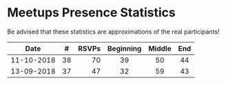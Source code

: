 # Meetups Presence Statistics

Be advised that these statistics are approximations of the real participants!

| Date | # | RSVPs | Beginning | Middle | End |
|------|---|------:|:---------:|:------:|:---:|
| 11-10-2018 | 38 | 70 | 39 | 50 | 44 |
| 13-09-2018 | 37 | 47 | 32 | 59 | 43 |



